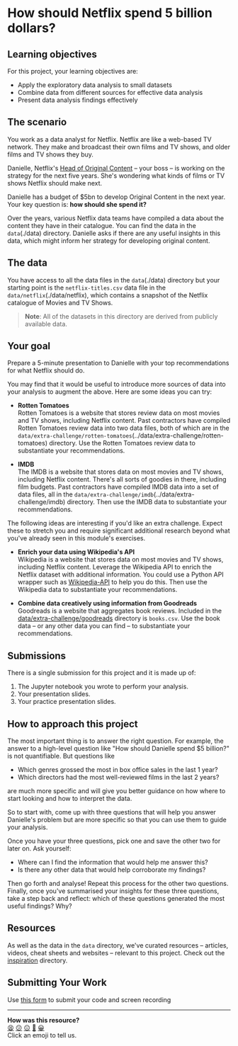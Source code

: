 # How should Netflix spend 5 billion dollars?

## Learning objectives

For this project, your learning objectives are:

- Apply the exploratory data analysis to small datasets
- Combine data from different sources for effective data analysis
- Present data analysis findings effectively

<!-- OMITTED -->

## The scenario

You work as a data analyst for Netflix.
Netflix are like a web-based TV network.
They make and broadcast their own films and TV shows, and older films and TV shows they buy.

Danielle, Netflix's [Head of Original Content](https://www.linkedin.com/in/danielle-woodrow-bb740a171/) – your boss – is working on the strategy for the next five years. She's wondering what kinds of films or TV shows Netflix should make next.

Danielle has a budget of $5bn to develop Original Content in the next year.
Your key question is: **how should she spend it?**

Over the years, various Netflix data teams have compiled a data about the content they have in their catalogue. You can find the data in the `data`(./data) directory. Danielle asks if there are any useful insights in this data, which might inform her strategy for developing original content.

## The data

You have access to all the data files in the `data`(./data) directory but your starting point is the `netflix-titles.csv` data file in the `data/netflix`(./data/netflix), which contains a snapshot of the Netflix catalogue of Movies and TV Shows.

>  **Note**: All of the datasets in this directory are derived from publicly available data.

## Your goal

Prepare a 5-minute presentation to Danielle with your top recommendations for what Netflix should do.

You may find that it would be useful to introduce more sources of data into your analysis to augment the above. Here are some ideas you can try:

- **Rotten Tomatoes**  
  Rotten Tomatoes is a website that stores review data on most movies and TV shows, including Netflix content. Past contractors have compiled Rotten Tomatoes review data into two data files, both of which are in the `data/extra-challenge/rotten-tomatoes`(../data/extra-challenge/rotten-tomatoes) directory. Use the Rotten Tomatoes review data to substantiate your recommendations.

- **IMDB**  
  The IMDB is a website that stores data on most movies and TV shows, including Netflix content. There's all sorts of goodies in there, including film budgets. Past contractors have compiled IMDB data into a set of data files, all in the `data/extra-challenge/imdb`(../data/extra-challenge/imdb) directory. Then use the IMDB data to substantiate your recommendations.

The following ideas are interesting if you'd like an extra challenge. Expect these to stretch you and require significant additional research beyond what you've already seen in this module's exercises.

- **Enrich your data using Wikipedia's API**  
  Wikipedia is a website that stores data on most movies and TV shows, including Netflix content. Leverage the Wikipedia API to enrich the Netflix dataset with additional information. You could use a Python API wrapper such as [Wikipedia-API](https://github.com/martin-majlis/Wikipedia-API) to help you do this. Then use the Wikipedia data to substantiate your recommendations.

- **Combine data creatively using information from Goodreads**  
  Goodreads is a website that aggregates book reviews. Included in the [data/extra-challenge/goodreads](../data/extra-challenge/goodreads/books.csv) directory is `books.csv`. Use the book data – or any other data you can find – to substantiate your recommendations.

## Submissions

There is a single submission for this project and it is made up of: 

1. The Jupyter notebook you wrote to perform your analysis.
1. Your presentation slides.
1. Your practice presentation slides.


## How to approach this project

The most important thing is to answer the right question.  For example, the answer to a high-level question like "How should Danielle spend $5 billion?" is not quantifiable.
But questions like

- Which genres grossed the most in box office sales in the last 1 year?
- Which directors had the most well-reviewed films in the last 2 years?

are much more specific and will give you better guidance on how where to start looking and how to interpret the data.

So to start with, come up with three questions that will help you answer Danielle's problem but are more specific so that you can use them to guide your analysis.

Once you have your three questions, pick one and save the other two for later on. Ask yourself: 

- Where can I find the information that would help me answer this?
- Is there any other data that would help corroborate my findings?

Then go forth and analyse! Repeat this process for the other two questions. 
Finally, once you've summarised your insights for these three questions, take a step back and reflect: which of these questions generated the most useful findings? Why?

## Resources

As well as the data in the `data` directory, we've curated resources – articles, videos, cheat sheets and websites – relevant to this project. Check out the [inspiration](../inspiration/README.md) directory.

## Submitting Your Work

Use [this form](https://airtable.com/shr6mk28x0fy3OrxN?prefill_Item=data_eng_netflix01) to submit your code and screen recording

<!-- BEGIN GENERATED SECTION DO NOT EDIT -->

---

**How was this resource?**  
[😫](https://airtable.com/shrUJ3t7KLMqVRFKR?prefill_Repository=makersacademy%2Fintro-to-data-analysis&prefill_File=projects%2Fnetflix.md&prefill_Sentiment=😫) [😕](https://airtable.com/shrUJ3t7KLMqVRFKR?prefill_Repository=makersacademy%2Fintro-to-data-analysis&prefill_File=projects%2Fnetflix.md&prefill_Sentiment=😕) [😐](https://airtable.com/shrUJ3t7KLMqVRFKR?prefill_Repository=makersacademy%2Fintro-to-data-analysis&prefill_File=projects%2Fnetflix.md&prefill_Sentiment=😐) [🙂](https://airtable.com/shrUJ3t7KLMqVRFKR?prefill_Repository=makersacademy%2Fintro-to-data-analysis&prefill_File=projects%2Fnetflix.md&prefill_Sentiment=🙂) [😀](https://airtable.com/shrUJ3t7KLMqVRFKR?prefill_Repository=makersacademy%2Fintro-to-data-analysis&prefill_File=projects%2Fnetflix.md&prefill_Sentiment=😀)  
Click an emoji to tell us.

<!-- END GENERATED SECTION DO NOT EDIT -->
